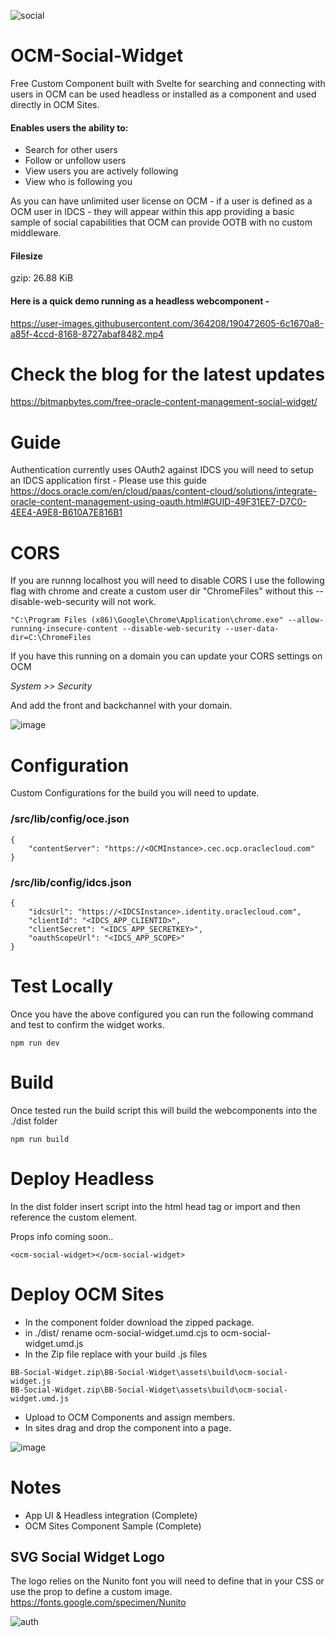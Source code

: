 ![social](https://user-images.githubusercontent.com/364208/189951479-f75433ad-52b8-4ade-89d5-8a50e932c3eb.png)

# OCM-Social-Widget

Free Custom Component built with Svelte for searching and connecting with users in OCM can be used headless or installed as a component and used directly in OCM Sites.

#### Enables users the ability to:

- Search for other users
- Follow or unfollow users
- View users you are actively following
- View who is following you

As you can have unlimited user license on OCM - if a user is defined as a OCM user in IDCS - they will appear within this app providing a basic sample of social capabilities that OCM can provide OOTB with no custom middleware.

#### Filesize
gzip: 26.88 KiB 

#### Here is a quick demo running as a headless webcomponent - 

https://user-images.githubusercontent.com/364208/190472605-6c1670a8-a85f-4ccd-8168-8727abaf8482.mp4



# Check the blog for the latest updates

https://bitmapbytes.com/free-oracle-content-management-social-widget/

# Guide
Authentication currently uses OAuth2 against IDCS you will need to setup an IDCS application first - Please use this guide
https://docs.oracle.com/en/cloud/paas/content-cloud/solutions/integrate-oracle-content-management-using-oauth.html#GUID-49F31EE7-D7C0-4EE4-A9E8-B610A7E816B1

# CORS
If you are runnng localhost you will need to disable CORS I use the following flag with chrome and create a custom user dir "ChromeFiles" without this --disable-web-security will not work.
```
"C:\Program Files (x86)\Google\Chrome\Application\chrome.exe" --allow-running-insecure-content --disable-web-security --user-data-dir=C:\ChromeFiles
```
If you have this running on a domain you can update your CORS settings on OCM 

_System >> Security_

And add the front and backchannel with your domain.

![image](https://user-images.githubusercontent.com/364208/190382422-750d662a-03c1-49de-b765-a31260e14326.png)


# Configuration
Custom Configurations for the build you will need to update.

### /src/lib/config/oce.json
```
{
    "contentServer": "https://<OCMInstance>.cec.ocp.oraclecloud.com"
}
```

### /src/lib/config/idcs.json
```
{
    "idcsUrl": "https://<IDCSInstance>.identity.oraclecloud.com",
    "clientId": "<IDCS_APP_CLIENTID>",
    "clientSecret": "<IDCS_APP_SECRETKEY>",
    "oauthScopeUrl": "<IDCS_APP_SCOPE>"
}
```

# Test Locally 
Once you have the above configured you can run the following command and test to confirm the widget works.
```
npm run dev
```

# Build
Once tested run the build script this will build the webcomponents into the ./dist folder
```
npm run build
```

# Deploy Headless
In the dist folder insert script into the html head tag or import and then reference the custom element.

Props info coming soon..

```
<ocm-social-widget></ocm-social-widget>
```

# Deploy OCM Sites

- In the component folder download the zipped package.
- in ./dist/ rename ocm-social-widget.umd.cjs to ocm-social-widget.umd.js
- In the Zip file replace with your build .js files
```
BB-Social-Widget.zip\BB-Social-Widget\assets\build\ocm-social-widget.js
BB-Social-Widget.zip\BB-Social-Widget\assets\build\ocm-social-widget.umd.js
```

- Upload to OCM Components and assign members.
- In sites drag and drop the component into a page.

![image](https://user-images.githubusercontent.com/364208/190470793-901a8cb3-8229-42e8-adc1-f95a5df0bd6a.png)


# Notes
- App UI & Headless integration (Complete)
- OCM Sites Component Sample (Complete)

## SVG Social Widget Logo
The logo relies on the Nunito font you will need to define that in your CSS or use the prop to define a custom image.
https://fonts.google.com/specimen/Nunito


![auth](https://user-images.githubusercontent.com/364208/190133726-8b038ebf-26ae-4443-a925-69f4b9183a7b.png)
